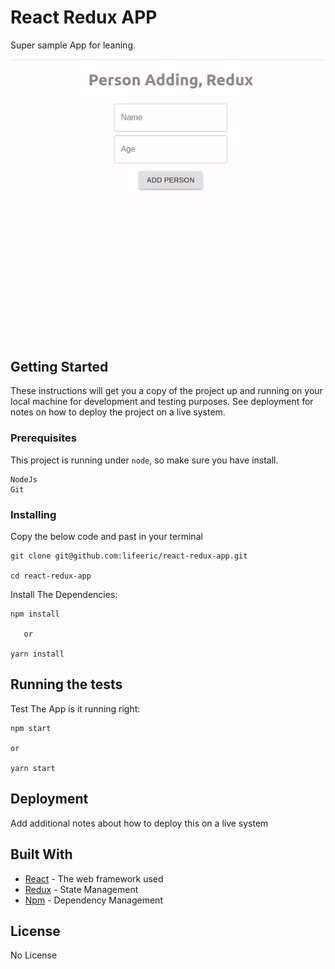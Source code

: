 # React Redux APP 

Super sample App for leaning.

![image](./gif.gif)

## Getting Started

These instructions will get you a copy of the project up and running on your local machine for development and testing purposes. See deployment for notes on how to deploy the project on a live system.

### Prerequisites

This project is running under `node`, so make sure you have install.

```
NodeJs
Git
```

### Installing


Copy the below code and past in your terminal

```
git clone git@github.com:lifeeric/react-redux-app.git

cd react-redux-app

```

Install The Dependencies:

```
npm install

   or

yarn install
```


## Running the tests

Test The App is it running right:

```
npm start

or

yarn start
```


## Deployment

Add additional notes about how to deploy this on a live system

## Built With

* [React](http://reactjs.org/) - The web framework used
* [Redux](https://redux.js.org/) - State Management
* [Npm](https://www.npmjs.com/) - Dependency Management



## License

No License

